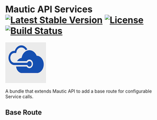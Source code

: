 # Mautic API Services [![Latest Stable Version](https://poser.pugx.org/thedmsgroup/mautic-api-services-bundle/v/stable)](https://packagist.org/packages/thedmsgroup/mautic-api-services-bundle) [![License](https://poser.pugx.org/thedmsgroup/mautic-api-services-bundle/license)](https://packagist.org/packages/thedmsgroup/mautic-api-services-bundle) [![Build Status](https://travis-ci.com/TheDMSGroup/mautic-enhancer.svg?branch=master)](https://travis-ci.com/TheDMSGroup/mautic-enhancer)
![](Assets/img/ApiServices.png)

A bundle that extends Mautic API to add a base route for configurable Service calls.

## Base Route





